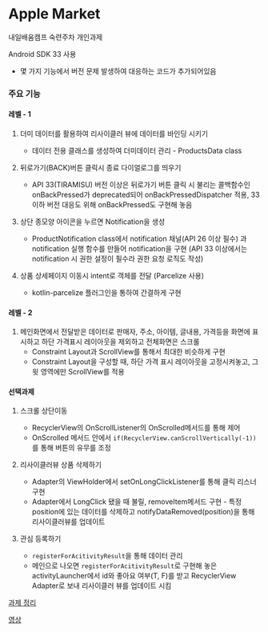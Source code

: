 Apple Market
===

내일배움캠프 숙련주차 개인과제

Android SDK 33 사용

- 몇 가지 기능에서 버전 문제 발생하여 대응하는 코드가 추가되어있음



### 주요 기능
#### 레벨 - 1

1. 더미 데이터를 활용하여 리사이클러 뷰에 데이터를 바인딩 시키기
    - 데이터 전용 클래스를 생성하여 더미데이터 관리 - ProductsData class

2. 뒤로가기(BACK)버튼 클릭시 종료 다이얼로그를 띄우기
    - API 33(TIRAMISU) 버전 이상은 뒤로가기 버튼 클릭 시 불리는 콜백함수인 onBackPressed가 deprecated되어 onBackPressedDispatcher 적용, 33이하 버전 대응도 위해 onBackPressed도 구현해 놓음

3. 상단 종모양 아이콘을 누르면 Notification을 생성
    - ProductNotification class에서 notification 채널(API 26 이상 필수) 과 notification 실행 함수를 만들어 notification을 구현 (API 33 이상에서는 notification 시 권한 설정이 필수라 권한 요청 로직도 작성)

4. 상품 상세페이지 이동시 intent로 객체를 전달 (Parcelize 사용)
    - kotlin-parcelize 플러그인을 통하여 간결하게 구현


#### 레벨 - 2
1. 메인화면에서 전달받은 데이터로 판매자, 주소, 아이템, 글내용, 가격등을 화면에 표시하고 하단 가격표시 레이아웃을 제외하고 전체화면은 스크롤
    - Constraint Layout과 ScrollView를 통해서 최대한 비슷하게 구현
    - Constraint Layout을 구성할 때, 하단 가격 표시 레이아웃을 고정시켜놓고, 그 윗 영역에만 ScrollView를 적용


#### 선택과제
1. 스크롤 상단이동
    - RecyclerView의 OnScrollListener의 OnScrolled메서드를 통해 제어
    - OnScrolled 메서드 안에서 ```if(RecyclerView.canScrollVertically(-1))```를 통해 버튼의 유무를 조정

2.  리사이클러뷰 상품 삭제하기
    - Adapter의 ViewHolder에서 setOnLongClickListener를 통해 클릭 리스너 구현
    - Adapter에서 LongClick 됐을 때 불릴, removeItem메서드 구현 - 특정 position에 있는 데이터를 삭제하고 notifyDataRemoved(position)을 통해 리사이클러뷰를 업데이트

3. 관심 등록하기
    - ```registerForAcitivityResult```을 통해 데이터 관리
    - 메인으로 나오면 ```registerForAcitivityResult```로 구현해 놓은 activityLauncher에서 id와 좋아요 여부(T, F)를 받고 RecyclerView Adapter로 보내 리사이클러 뷰를 업데이트 시킴


[과제 정리](https://aaapple.tistory.com/66#article-2--%EC%88%99%EB%A0%A8-%EA%B0%9C%EC%9D%B8-%EA%B3%BC%EC%A0%9C-%EC%A0%95%EB%A6%AC)

[영상](https://tv.kakao.com/v/440556925)